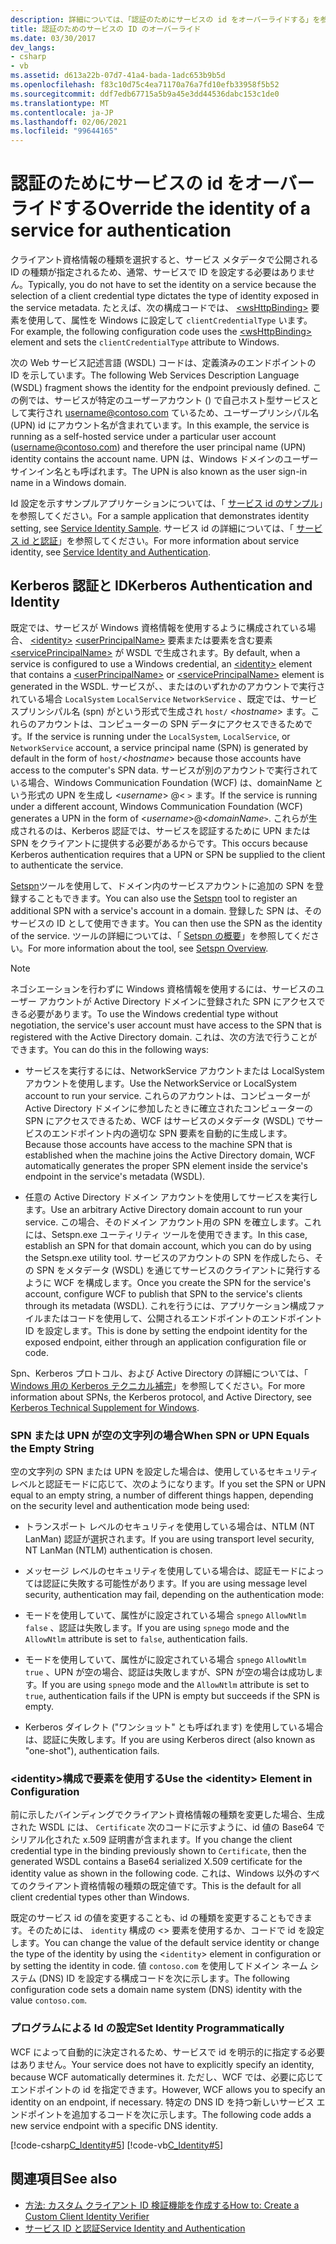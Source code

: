 ```yaml
---
description: 詳細については、「認証のためにサービスの id をオーバーライドする」を参照してください。
title: 認証のためのサービスの ID のオーバーライド
ms.date: 03/30/2017
dev_langs:
- csharp
- vb
ms.assetid: d613a22b-07d7-41a4-bada-1adc653b9b5d
ms.openlocfilehash: f83c10d75c4ea71170a76a7fd10efb33958f5b52
ms.sourcegitcommit: ddf7edb67715a5b9a45e3dd44536dabc153c1de0
ms.translationtype: MT
ms.contentlocale: ja-JP
ms.lasthandoff: 02/06/2021
ms.locfileid: "99644165"
---
```

# <a name="override-the-identity-of-a-service-for-authentication"></a><span data-ttu-id="10647-103">認証のためにサービスの id をオーバーライドする</span><span class="sxs-lookup"><span data-stu-id="10647-103">Override the identity of a service for authentication</span></span>

<span data-ttu-id="10647-104">クライアント資格情報の種類を選択すると、サービス メタデータで公開される ID の種類が指定されるため、通常、サービスで ID を設定する必要はありません。</span><span class="sxs-lookup"><span data-stu-id="10647-104">Typically, you do not have to set the identity on a service because the selection of a client credential type dictates the type of identity exposed in the service metadata.</span></span> <span data-ttu-id="10647-105">たとえば、次の構成コードでは、 [\<wsHttpBinding>](../../configure-apps/file-schema/wcf/wshttpbinding.md) 要素を使用して、属性を Windows に設定して `clientCredentialType` います。</span><span class="sxs-lookup"><span data-stu-id="10647-105">For example, the following configuration code uses the [\<wsHttpBinding>](../../configure-apps/file-schema/wcf/wshttpbinding.md) element and sets the `clientCredentialType` attribute to Windows.</span></span>  

 <span data-ttu-id="10647-106">次の Web サービス記述言語 (WSDL) コードは、定義済みのエンドポイントの ID を示しています。</span><span class="sxs-lookup"><span data-stu-id="10647-106">The following Web Services Description Language (WSDL) fragment shows the identity for the endpoint previously defined.</span></span> <span data-ttu-id="10647-107">この例では、サービスが特定のユーザーアカウント () で自己ホスト型サービスとして実行され username@contoso.com ているため、ユーザープリンシパル名 (UPN) id にアカウント名が含まれています。</span><span class="sxs-lookup"><span data-stu-id="10647-107">In this example, the service is running as a self-hosted service under a particular user account (username@contoso.com) and therefore the user principal name (UPN) identity contains the account name.</span></span> <span data-ttu-id="10647-108">UPN は、Windows ドメインのユーザーサインイン名とも呼ばれます。</span><span class="sxs-lookup"><span data-stu-id="10647-108">The UPN is also known as the user sign-in name in a Windows domain.</span></span>  

 <span data-ttu-id="10647-109">Id 設定を示すサンプルアプリケーションについては、「 [サービス id のサンプル](../samples/service-identity-sample.md)」を参照してください。</span><span class="sxs-lookup"><span data-stu-id="10647-109">For a sample application that demonstrates identity setting, see [Service Identity Sample](../samples/service-identity-sample.md).</span></span> <span data-ttu-id="10647-110">サービス id の詳細については、「 [サービス id と認証](../feature-details/service-identity-and-authentication.md)」を参照してください。</span><span class="sxs-lookup"><span data-stu-id="10647-110">For more information about service identity, see [Service Identity and Authentication](../feature-details/service-identity-and-authentication.md).</span></span>  
  
## <a name="kerberos-authentication-and-identity"></a><span data-ttu-id="10647-111">Kerberos 認証と ID</span><span class="sxs-lookup"><span data-stu-id="10647-111">Kerberos Authentication and Identity</span></span>  

 <span data-ttu-id="10647-112">既定では、サービスが Windows 資格情報を使用するように構成されている場合、 [\<identity>](../../configure-apps/file-schema/wcf/identity.md) [\<userPrincipalName>](../../configure-apps/file-schema/wcf/userprincipalname.md) 要素または要素を含む要素 [\<servicePrincipalName>](../../configure-apps/file-schema/wcf/serviceprincipalname.md) が WSDL で生成されます。</span><span class="sxs-lookup"><span data-stu-id="10647-112">By default, when a service is configured to use a Windows credential, an [\<identity>](../../configure-apps/file-schema/wcf/identity.md) element that contains a [\<userPrincipalName>](../../configure-apps/file-schema/wcf/userprincipalname.md) or [\<servicePrincipalName>](../../configure-apps/file-schema/wcf/serviceprincipalname.md) element is generated in the WSDL.</span></span> <span data-ttu-id="10647-113">サービスが、、またはのいずれかのアカウントで実行されている場合 `LocalSystem` `LocalService` `NetworkService` 、既定では、サービスプリンシパル名 (spn) がという形式で生成され `host/` \<*hostname*> ます。これらのアカウントは、コンピューターの SPN データにアクセスできるためです。</span><span class="sxs-lookup"><span data-stu-id="10647-113">If the service is running under the `LocalSystem`, `LocalService`, or `NetworkService` account, a service principal name (SPN) is generated by default in the form of `host/`\<*hostname*> because those accounts have access to the computer's SPN data.</span></span> <span data-ttu-id="10647-114">サービスが別のアカウントで実行されている場合、Windows Communication Foundation (WCF) は、domainName という形式の UPN を生成し \<*username*> @<  `>` ます。</span><span class="sxs-lookup"><span data-stu-id="10647-114">If the service is running under a different account, Windows Communication Foundation (WCF) generates a UPN in the form of \<*username*>@<*domainName*`>`.</span></span> <span data-ttu-id="10647-115">これらが生成されるのは、Kerberos 認証では、サービスを認証するために UPN または SPN をクライアントに提供する必要があるからです。</span><span class="sxs-lookup"><span data-stu-id="10647-115">This occurs because Kerberos authentication requires that a UPN or SPN be supplied to the client to authenticate the service.</span></span>  
  
 <span data-ttu-id="10647-116">[Setspn](/previous-versions/windows/it-pro/windows-server-2008-R2-and-2008/cc731241(v=ws.10))ツールを使用して、ドメイン内のサービスアカウントに追加の SPN を登録することもできます。</span><span class="sxs-lookup"><span data-stu-id="10647-116">You can also use the [Setspn](/previous-versions/windows/it-pro/windows-server-2008-R2-and-2008/cc731241(v=ws.10)) tool to register an additional SPN with a service's account in a domain.</span></span> <span data-ttu-id="10647-117">登録した SPN は、そのサービスの ID として使用できます。</span><span class="sxs-lookup"><span data-stu-id="10647-117">You can then use the SPN as the identity of the service.</span></span> <span data-ttu-id="10647-118">ツールの詳細については、「 [Setspn の概要](/previous-versions/windows/it-pro/windows-server-2003/cc773257(v=ws.10))」を参照してください。</span><span class="sxs-lookup"><span data-stu-id="10647-118">For more information about the tool, see [Setspn Overview](/previous-versions/windows/it-pro/windows-server-2003/cc773257(v=ws.10)).</span></span>  
  
> [!NOTE]
> <span data-ttu-id="10647-119">ネゴシエーションを行わずに Windows 資格情報を使用するには、サービスのユーザー アカウントが Active Directory ドメインに登録された SPN にアクセスできる必要があります。</span><span class="sxs-lookup"><span data-stu-id="10647-119">To use the Windows credential type without negotiation, the service's user account must have access to the SPN that is registered with the Active Directory domain.</span></span> <span data-ttu-id="10647-120">これは、次の方法で行うことができます。</span><span class="sxs-lookup"><span data-stu-id="10647-120">You can do this in the following ways:</span></span>  
  
- <span data-ttu-id="10647-121">サービスを実行するには、NetworkService アカウントまたは LocalSystem アカウントを使用します。</span><span class="sxs-lookup"><span data-stu-id="10647-121">Use the NetworkService or LocalSystem account to run your service.</span></span> <span data-ttu-id="10647-122">これらのアカウントは、コンピューターが Active Directory ドメインに参加したときに確立されたコンピューターの SPN にアクセスできるため、WCF はサービスのメタデータ (WSDL) でサービスのエンドポイント内の適切な SPN 要素を自動的に生成します。</span><span class="sxs-lookup"><span data-stu-id="10647-122">Because those accounts have access to the machine SPN that is established when the machine joins the Active Directory domain, WCF automatically generates the proper SPN element inside the service's endpoint in the service's metadata (WSDL).</span></span>  
  
- <span data-ttu-id="10647-123">任意の Active Directory ドメイン アカウントを使用してサービスを実行します。</span><span class="sxs-lookup"><span data-stu-id="10647-123">Use an arbitrary Active Directory domain account to run your service.</span></span> <span data-ttu-id="10647-124">この場合、そのドメイン アカウント用の SPN を確立します。これには、Setspn.exe ユーティリティ ツールを使用できます。</span><span class="sxs-lookup"><span data-stu-id="10647-124">In this case, establish an SPN for that domain account, which you can do by using the Setspn.exe utility tool.</span></span> <span data-ttu-id="10647-125">サービスのアカウントの SPN を作成したら、その SPN をメタデータ (WSDL) を通じてサービスのクライアントに発行するように WCF を構成します。</span><span class="sxs-lookup"><span data-stu-id="10647-125">Once you create the SPN for the service's account, configure WCF to publish that SPN to the service's clients through its metadata (WSDL).</span></span> <span data-ttu-id="10647-126">これを行うには、アプリケーション構成ファイルまたはコードを使用して、公開されるエンドポイントのエンドポイント ID を設定します。</span><span class="sxs-lookup"><span data-stu-id="10647-126">This is done by setting the endpoint identity for the exposed endpoint, either through an application configuration file or code.</span></span>  
  
 <span data-ttu-id="10647-127">Spn、Kerberos プロトコル、および Active Directory の詳細については、「 [Windows 用の Kerberos テクニカル補完](/previous-versions/msp-n-p/ff649429(v=pandp.10))」を参照してください。</span><span class="sxs-lookup"><span data-stu-id="10647-127">For more information about SPNs, the Kerberos protocol, and Active Directory, see [Kerberos Technical Supplement for Windows](/previous-versions/msp-n-p/ff649429(v=pandp.10)).</span></span>  
  
### <a name="when-spn-or-upn-equals-the-empty-string"></a><span data-ttu-id="10647-128">SPN または UPN が空の文字列の場合</span><span class="sxs-lookup"><span data-stu-id="10647-128">When SPN or UPN Equals the Empty String</span></span>  

 <span data-ttu-id="10647-129">空の文字列の SPN または UPN を設定した場合は、使用しているセキュリティ レベルと認証モードに応じて、次のようになります。</span><span class="sxs-lookup"><span data-stu-id="10647-129">If you set the SPN or UPN equal to an empty string, a number of different things happen, depending on the security level and authentication mode being used:</span></span>  
  
- <span data-ttu-id="10647-130">トランスポート レベルのセキュリティを使用している場合は、NTLM (NT LanMan) 認証が選択されます。</span><span class="sxs-lookup"><span data-stu-id="10647-130">If you are using transport level security, NT LanMan (NTLM) authentication is chosen.</span></span>  
  
- <span data-ttu-id="10647-131">メッセージ レベルのセキュリティを使用している場合は、認証モードによっては認証に失敗する可能性があります。</span><span class="sxs-lookup"><span data-stu-id="10647-131">If you are using message level security, authentication may fail, depending on the authentication mode:</span></span>  
  
- <span data-ttu-id="10647-132">モードを使用していて、属性がに設定されている場合 `spnego` `AllowNtlm` `false` 、認証は失敗します。</span><span class="sxs-lookup"><span data-stu-id="10647-132">If you are using `spnego` mode and the `AllowNtlm` attribute is set to `false`, authentication fails.</span></span>  
  
- <span data-ttu-id="10647-133">モードを使用していて、属性がに設定されている場合 `spnego` `AllowNtlm` `true` 、UPN が空の場合、認証は失敗しますが、SPN が空の場合は成功します。</span><span class="sxs-lookup"><span data-stu-id="10647-133">If you are using `spnego` mode and the `AllowNtlm` attribute is set to `true`, authentication fails if the UPN is empty but succeeds if the SPN is empty.</span></span>  
  
- <span data-ttu-id="10647-134">Kerberos ダイレクト ("ワンショット" とも呼ばれます) を使用している場合は、認証に失敗します。</span><span class="sxs-lookup"><span data-stu-id="10647-134">If you are using Kerberos direct (also known as "one-shot"), authentication fails.</span></span>  
  
### <a name="use-the-identity-element-in-configuration"></a><span data-ttu-id="10647-135">\<identity>構成で要素を使用する</span><span class="sxs-lookup"><span data-stu-id="10647-135">Use the \<identity> Element in Configuration</span></span>  

 <span data-ttu-id="10647-136">前に示したバインディングでクライアント資格情報の種類を変更した場合、生成された WSDL には、 `Certificate` 次のコードに示すように、id 値の Base64 でシリアル化された x.509 証明書が含まれます。</span><span class="sxs-lookup"><span data-stu-id="10647-136">If you change the client credential type in the binding previously shown to `Certificate`, then the generated WSDL contains a Base64 serialized X.509 certificate for the identity value as shown in the following code.</span></span> <span data-ttu-id="10647-137">これは、Windows 以外のすべてのクライアント資格情報の種類の既定値です。</span><span class="sxs-lookup"><span data-stu-id="10647-137">This is the default for all client credential types other than Windows.</span></span>  

 <span data-ttu-id="10647-138">既定のサービス id の値を変更することも、id の種類を変更することもできます。そのためには、 `identity` 構成の <> 要素を使用するか、コードで id を設定します。</span><span class="sxs-lookup"><span data-stu-id="10647-138">You can change the value of the default service identity or change the type of the identity by using the <`identity`> element in configuration or by setting the identity in code.</span></span> <span data-ttu-id="10647-139">値 `contoso.com` を使用してドメイン ネーム システム (DNS) ID を設定する構成コードを次に示します。</span><span class="sxs-lookup"><span data-stu-id="10647-139">The following configuration code sets a domain name system (DNS) identity with the value `contoso.com`.</span></span>  

### <a name="set-identity-programmatically"></a><span data-ttu-id="10647-140">プログラムによる Id の設定</span><span class="sxs-lookup"><span data-stu-id="10647-140">Set Identity Programmatically</span></span>  

 <span data-ttu-id="10647-141">WCF によって自動的に決定されるため、サービスで id を明示的に指定する必要はありません。</span><span class="sxs-lookup"><span data-stu-id="10647-141">Your service does not have to explicitly specify an identity, because WCF automatically determines it.</span></span> <span data-ttu-id="10647-142">ただし、WCF では、必要に応じてエンドポイントの id を指定できます。</span><span class="sxs-lookup"><span data-stu-id="10647-142">However, WCF allows you to specify an identity on an endpoint, if necessary.</span></span> <span data-ttu-id="10647-143">特定の DNS ID を持つ新しいサービス エンドポイントを追加するコードを次に示します。</span><span class="sxs-lookup"><span data-stu-id="10647-143">The following code adds a new service endpoint with a specific DNS identity.</span></span>  
  
 [!code-csharp[C_Identity#5](../../../../samples/snippets/csharp/VS_Snippets_CFX/c_identity/cs/source.cs#5)]
 [!code-vb[C_Identity#5](../../../../samples/snippets/visualbasic/VS_Snippets_CFX/c_identity/vb/source.vb#5)]  
  
## <a name="see-also"></a><span data-ttu-id="10647-144">関連項目</span><span class="sxs-lookup"><span data-stu-id="10647-144">See also</span></span>

- [<span data-ttu-id="10647-145">方法: カスタム クライアント ID 検証機能を作成する</span><span class="sxs-lookup"><span data-stu-id="10647-145">How to: Create a Custom Client Identity Verifier</span></span>](how-to-create-a-custom-client-identity-verifier.md)
- [<span data-ttu-id="10647-146">サービス ID と認証</span><span class="sxs-lookup"><span data-stu-id="10647-146">Service Identity and Authentication</span></span>](../feature-details/service-identity-and-authentication.md)
